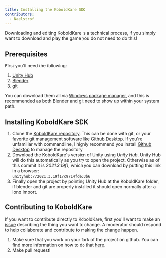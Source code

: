 ```yaml
---
title: Installing the KoboldKare SDK
contributors:
  - Naelstrof
---
```


Downloading and editing KoboldKare is a technical process, if you simply want to download and play the game you do not need to do this!

## Prerequisites

First you'll need the following:

1.  [Unity Hub](https://unity.com/download)
2.  [Blender](https://www.blender.org/download/)
3.  [git](https://git-scm.com/downloads)

You can download them all via [Windows package manager](https://learn.microsoft.com/en-us/windows/package-manager/winget/#use-winget), and this is recommended as both Blender and git need to show up within your system path.

## Installing KoboldKare SDK
    
1.  Clone the [KoboldKare repository](https://github.com/naelstrof/KoboldKare). This can be done with git, or your favorite git management software like [Github Desktop](https://desktop.github.com/). If you're unfamiliar with commandline, I highly recommend you install [Github Desktop](https://desktop.github.com/) to manage the repository.
2.  Download the KoboldKare's version of Unity using *Unity Hub*. Unity Hub will do this automatically as you try to open the project. Otherwise as of this commit it is *2021.3.19f1*, which you can download by putting this link in a browser:  
    `unityhub://2021.3.19f1/c9714fde33b6`
3.  Finally open the project by pointing Unity Hub at the KoboldKare folder, if blender and git are properly installed it should open normally after a long import.

## Contributing to KoboldKare

If you want to contribute directly to KoboldKare, first you'll want to make an [issue](https://github.com/naelstrof/KoboldKare/issues) describing the thing you want to change. A moderator should respond to help collaborate and contribute to making the change happen.

1.  Make sure that you work on your fork of the project on github. You can find more information on how to do that [here](https://docs.github.com/en/get-started/quickstart/fork-a-repo).
2.  Make pull request!
